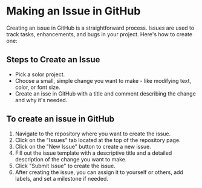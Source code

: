 # Making an Issue in GitHub

Creating an issue in GitHub is a straightforward process. Issues are used to track tasks, enhancements, and bugs in your project. Here's how to create one:

## Steps to Create an Issue

- Pick a solor project.
- Choose a small, simple change you want to make - like modifying text, color, or font size.
- Create an isse in GitHub with a title and comment describing the change and why it's needed.

## To create an issue in GitHub

1. Navigate to the repository where you want to create the issue.
2. Click on the "Issues" tab located at the top of the repository page.
3. Click on the "New Issue" button to create a new issue.
4. Fill out the issue template with a descriptive title and a detailed description of the change you want to make.
5. Click "Submit Issue" to create the issue.
6. After creating the issue, you can assign it to yourself or others, add labels, and set a milestone if needed.
